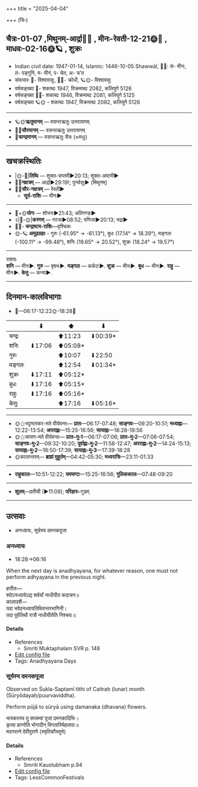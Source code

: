 +++
title = "2025-04-04"

+++
(चि॰)
## चैत्रः-01-07  ,मिथुनम्-आर्द्रा🌛🌌  ,  मीनः-रेवती-12-21🌞🌌  ,  माधवः-02-16🌞🪐  , शुक्रः
- Indian civil date: 1947-01-14, Islamic: 1446-10-05 Shawwāl, 🌌🌞: सं- मीनः, तं- पङ्गुनि, म- मीनं, प- चेत, अ- च’त
- संवत्सरः 🌛- विश्वावसुः, 🌌🌞- क्रोधी, 🪐🌞- विश्वावसुः
- वर्षसङ्ख्या 🌛- शकाब्दः 1947, विक्रमाब्दः 2082, कलियुगे 5126
- वर्षसङ्ख्या 🌌🌞- शकाब्दः 1946, विक्रमाब्दः 2081, कलियुगे 5125
- वर्षसङ्ख्या 🪐🌞 - शकाब्दः 1947, विक्रमाब्दः 2082, कलियुगे 5126
___________________
- 🪐🌞**ऋतुमानम्** — वसन्तऋतुः उत्तरायणम्
- 🌌🌞**सौरमानम्** — वसन्तऋतुः उत्तरायणम्
- 🌛**चान्द्रमानम्** — वसन्तऋतुः चैत्रः (≈मधुः)
___________________


## खचक्रस्थितिः
- |🌞-🌛|**तिथिः** — शुक्ल-सप्तमी►20:13; शुक्ल-अष्टमी►  
- 🌌🌛**नक्षत्रम्** — आर्द्रा►29:19!; पुनर्वसुः► (मिथुनम्)  
- 🌌🌞**सौर-नक्षत्रम्** — रेवती►  
  - **सूर्य-राशिः** — मीनः► 
___________________
- 🌛+🌞**योगः** — शोभनः►21:43; अतिगण्डः►  
- २|🌛-🌞|**करणम्** — गरजा►08:52; वणिजा►20:13; भद्रा►  
- 🌌🌛- **चन्द्राष्टम-राशिः**—वृश्चिकः  
- 🌞-🪐 **अमूढग्रहाः** - गुरुः (-61.95° → -61.13°), बुधः (17.14° → 18.39°), मङ्गलः (-100.11° → -99.48°), शनिः (19.65° → 20.52°), शुक्रः (18.24° → 19.57°)
___________________
राशयः  
**शनि** — मीनः►. **गुरु** — वृषभः►. **मङ्गल** — कर्कटः►. **शुक्र** — मीनः►. **बुध** — मीनः►. **राहु** — मीनः►. **केतु** — कन्या►. 
___________________


## दिनमान-कालविभागाः
- 🌅—06:17-12:22🌞-18:28🌇  

|      |⬇     |⬆     |⬇     |
|------|-----|-----|------|
|चन्द्रः|     |⬆11:23 |⬇00:39*|
|शनिः   |⬇17:06 |⬆05:08*|     |
|गुरुः  |     |⬆10:07 |⬇22:50 |
|मङ्गलः |     |⬆12:54 |⬇01:34*|
|शुक्रः |⬇17:11 |⬆05:12*|     |
|बुधः   |⬇17:16 |⬆05:15*|     |
|राहुः  |⬇17:16 |⬆05:16*|     |
|केतुः  |     |⬆17:16 |⬇05:16*|
___________________
- 🌞⚝भट्टभास्कर-मते वीर्यवन्तः— **प्रातः**—06:17-07:48; **साङ्गवः**—09:20-10:51; **मध्याह्नः**—12:22-13:54; **अपराह्णः**—15:25-16:56; **सायाह्नः**—18:28-19:56  
- 🌞⚝सायण-मते वीर्यवन्तः— **प्रातः-मु॰1**—06:17-07:06; **प्रातः-मु॰2**—07:06-07:54; **साङ्गवः-मु॰2**—09:32-10:20; **पूर्वाह्णः-मु॰2**—11:58-12:47; **अपराह्णः-मु॰2**—14:24-15:13; **सायाह्नः-मु॰2**—16:50-17:39; **सायाह्नः-मु॰3**—17:39-18:28  
- 🌞कालान्तरम्— **ब्राह्मं मुहूर्तम्**—04:42-05:30; **मध्यरात्रिः**—23:11-01:33  
___________________
- **राहुकालः**—10:51-12:22; **यमघण्टः**—15:25-16:56; **गुलिककालः**—07:48-09:20  
___________________
- **शूलम्**—प्रतीची (►11:09); **परिहारः**–गुडम्  
___________________

## उत्सवाः
- अनध्यायः, सूर्यस्य दमनकपूजा
### अनध्यायः
- 18:28→06:16



When the next day is anadhyayana, for whatever reason, one must not perform adhyayana in the previous night.

हारीतः—  
श्वोऽनध्यायेऽद्य शर्वर्यां नाधीयीत कदाचन॥  
कालादर्शे—  
यदा भवेदनध्यायतिथिरुत्तरभागिनी।  
तदा पूर्वतिथौ रात्रौ नाधीयीतेति निश्चयः॥



#### Details
- References
  - Smriti Muktaphalam SVR p.  148
- [Edit config file](https://github.com/jyotisham/adyatithi/blob/master/time_focus/adhyayana/description_only/anadhyAyaH~pUrvarAtrau.toml)
- Tags: Anadhyayana Days


### सूर्यस्य दमनकपूजा

Observed on Śukla-Saptamī tithi of Caitraḥ (lunar) month (Sūryōdayaḥ/puurvaviddha). 

Perform pūjā to sūryā using damanaka (dhavana) flowers.

भास्करस्य तु सप्तम्यां पूजां दमनकादिभिः।  
कृत्वा प्राप्नोति भोगादीन् विगतारिर्महातपाः॥  
मदनरत्ने देवीपुराणे (स्मृतिकौस्तुभे)



#### Details
- References
  - Smriti Kaustubham p.94
- [Edit config file](https://github.com/jyotisham/adyatithi/blob/master/devatA/graha/lunar_month/tithi/01/07/sUryasya~damanakapUjA.toml)
- Tags: LessCommonFestivals


